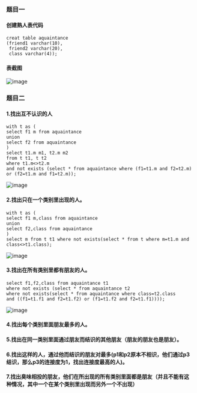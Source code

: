 ### 题目一
#### 创建熟人表代码
```
creat table aquaintance
(friend1 varchar(10),
 friend2 varchar(20),
 class varchar(4));
 ```
#### 表截图
![image]()
### 题目二
#### 1.找出互不认识的⼈
```
with t as (
select f1 m from aquaintance
union 
select f2 from aquaintance
)
select t1.m m1, t2.m m2
from t t1, t t2
where t1.m<>t2.m
and not exists (select * from aquaintance where (f1=t1.m and f2=t2.m) or (f2=t1.m and f1=t2.m));
```
![image]()
#### 2.找出只在⼀个类别⾥出现的⼈。
```
with t as (
select f1 m,class from aquaintance
union 
select f2,class from aquaintance
)
select m from t t1 where not exists(select * from t where m=t1.m and class<>t1.class);
```
![image]()
#### 3.找出在所有类别⾥都有朋友的⼈。
```
select f1,f2,class from aquaintance t1
where not exists (select * from aquaintance t2
where not exists(select * from aquaintance where class=t2.class 
and ((f1=t1.f1 and f2=t1.f2) or (f1=t1.f2 and f2=t1.f1))));
```
![image]()
#### 4.找出每个类别⾥⾯朋友最多的⼈。

#### 5.找出在同⼀类别⾥⾯通过朋友⽽结识的其他朋友（朋友的朋友也是朋友）。 
#### 6.找出这样的⼈，通过他⽽结识的朋友对最多(p1和p2原本不相识，他们通过p3 结识，那么p3的连接度为1，找出连接度最⾼的⼈)。 
#### 7.找出臭味相投的朋友，他们在所出现的所有类别⾥⾯都是朋友（并且不能有这 种情况，其中⼀个在某个类别⾥出现⽽另外⼀个不出现）
